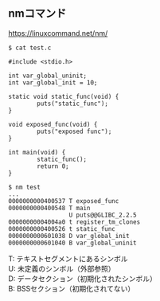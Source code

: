 ## nmコマンド
https://linuxcommand.net/nm/  


```
$ cat test.c

#include <stdio.h>

int var_global_uninit;
int var_global_init = 10;

static void static_func(void) {
        puts("static_func");
}

void exposed_func(void) {
        puts("exposed func");
}

int main(void) {
        static_func();
        return 0;
}
```

```
$ nm test
...
0000000000400537 T exposed_func
0000000000400548 T main
                 U puts@@GLIBC_2.2.5
00000000004004a0 t register_tm_clones
0000000000400526 t static_func
0000000000601038 D var_global_init
0000000000601040 B var_global_uninit

```

T: テキストセグメントにあるシンボル  
U: 未定義のシンボル（外部参照）  
D: データセクション（初期化されたシンボル）  
B: BSSセクション（初期化されてない）  
